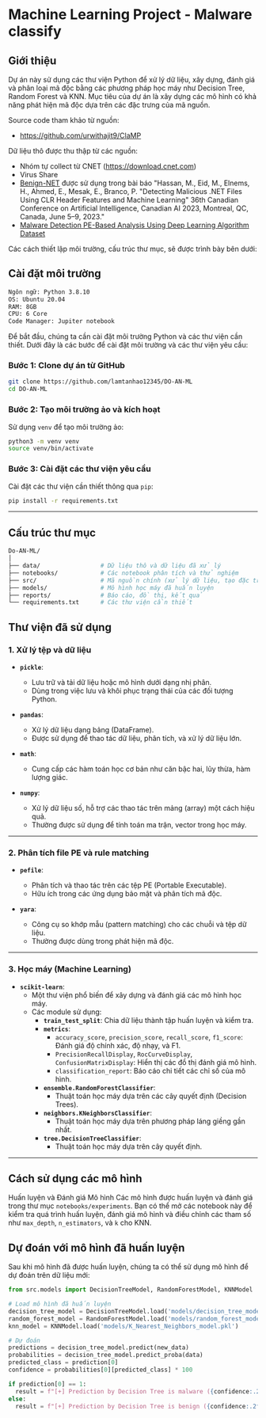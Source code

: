 # Machine Learning Project - Malware classify
## Giới thiệu

Dự án này sử dụng các thư viện Python để xử lý dữ liệu, xây dựng, đánh giá và phân loại mã độc bằng các phương pháp học máy như Decision Tree, Random Forest và KNN. Mục tiêu của dự án là xây dựng các mô hình có khả năng phát hiện mã độc dựa trên các đặc trưng của mã nguồn.

Source code tham khảo từ nguồn:
- https://github.com/urwithajit9/ClaMP

Dữ liệu thô được thu thập từ các nguồn:
- Nhóm tự collect từ CNET (https://download.cnet.com)
- Virus Share
- [Benign-NET](https://github.com/bormaa/Benign-NET) được sử dụng trong bài báo "Hassan, M., Eid, M., Elnems, H., Ahmed, E., Mesak, E., Branco, P. "Detecting Malicious .NET Files Using CLR Header Features and Machine Learning" 36th Canadian Conference on Artificial Intelligence, Canadian AI 2023, Montreal, QC, Canada, June 5–9, 2023."
- [Malware Detection PE-Based Analysis Using Deep Learning Algorithm Dataset](https://figshare.com/articles/dataset/Malware_Detection_PE-Based_Analysis_Using_Deep_Learning_Algorithm_Dataset/6635642?file=12149696)

Các cách thiết lập môi trường, cấu trúc thư mục, sẽ được trình bày bên dưới:

## Cài đặt môi trường
```bash
Ngôn ngữ: Python 3.8.10
OS: Ubuntu 20.04
RAM: 8GB
CPU: 6 Core
Code Manager: Jupiter notebook
```

Để bắt đầu, chúng ta cần cài đặt môi trường Python và các thư viện cần thiết. Dưới đây là các bước để cài đặt môi trường và các thư viện yêu cầu:

### Bước 1: Clone dự án từ GitHub
```bash
git clone https://github.com/lamtanhao12345/DO-AN-ML
cd DO-AN-ML
```
### Bước 2: Tạo môi trường ảo và kích hoạt
Sử dụng `venv` để tạo môi trường ảo:
```bash
python3 -m venv venv
source venv/bin/activate
```
### Bước 3: Cài đặt các thư viện yêu cầu
Cài đặt các thư viện cần thiết thông qua `pip`:
```bash
pip install -r requirements.txt
```
---
## Cấu trúc thư mục
```bash
Do-AN-ML/
│
├── data/                 # Dữ liệu thô và dữ liệu đã xử lý
├── notebooks/            # Các notebook phân tích và thử nghiệm
├── src/                  # Mã nguồn chính (xử lý dữ liệu, tạo đặc trưng, huấn luyện mô hình)
├── models/               # Mô hình học máy đã huấn luyện
├── reports/              # Báo cáo, đồ thị, kết quả
└── requirements.txt      # Các thư viện cần thiết
```
## **Thư viện đã sử dụng**
### **1. Xử lý tệp và dữ liệu**
- **`pickle`**:
  - Lưu trữ và tải dữ liệu hoặc mô hình dưới dạng nhị phân.
  - Dùng trong việc lưu và khôi phục trạng thái của các đối tượng Python.

- **`pandas`**:
  - Xử lý dữ liệu dạng bảng (DataFrame).
  - Được sử dụng để thao tác dữ liệu, phân tích, và xử lý dữ liệu lớn.

- **`math`**:
  - Cung cấp các hàm toán học cơ bản như căn bậc hai, lũy thừa, hàm lượng giác.

- **`numpy`**:
  - Xử lý dữ liệu số, hỗ trợ các thao tác trên mảng (array) một cách hiệu quả.
  - Thường được sử dụng để tính toán ma trận, vector trong học máy.

---

### **2. Phân tích file PE và rule matching**
- **`pefile`**:
  - Phân tích và thao tác trên các tệp PE (Portable Executable).
  - Hữu ích trong các ứng dụng bảo mật và phân tích mã độc.

- **`yara`**:
  - Công cụ so khớp mẫu (pattern matching) cho các chuỗi và tệp dữ liệu.
  - Thường được dùng trong phát hiện mã độc.

---

### **3. Học máy (Machine Learning)**
- **`scikit-learn`**:
  - Một thư viện phổ biến để xây dựng và đánh giá các mô hình học máy.
  - Các module sử dụng:
    - **`train_test_split`**: Chia dữ liệu thành tập huấn luyện và kiểm tra.
    - **`metrics`**:
      - `accuracy_score`, `precision_score`, `recall_score`, `f1_score`: Đánh giá độ chính xác, độ nhạy, và F1.
      - `PrecisionRecallDisplay`, `RocCurveDisplay`, `ConfusionMatrixDisplay`: Hiển thị các đồ thị đánh giá mô hình.
      - `classification_report`: Báo cáo chi tiết các chỉ số của mô hình.
    - **`ensemble.RandomForestClassifier`**:
      - Thuật toán học máy dựa trên các cây quyết định (Decision Trees).
    - **`neighbors.KNeighborsClassifier`**:
      - Thuật toán học máy dựa trên phương pháp láng giềng gần nhất.
    - **`tree.DecisionTreeClassifier`**:
      - Thuật toán học máy dựa trên cây quyết định.

---


## **Cách sử dụng các mô hình**
Huấn luyện và Đánh giá Mô hình
Các mô hình được huấn luyện và đánh giá trong thư mục `notebooks/experiments`. Bạn có thể mở các notebook này để kiểm tra quá trình huấn luyện, đánh giá mô hình và điều chỉnh các tham số như `max_depth`, `n_estimators`, và `k` cho KNN.
## **Dự đoán với mô hình đã huấn luyện**
Sau khi mô hình đã được huấn luyện, chúng ta có thể sử dụng mô hình để dự đoán trên dữ liệu mới:
```python
from src.models import DecisionTreeModel, RandomForestModel, KNNModel

# Load mô hình đã huấn luyện
decision_tree_model = DecisionTreeModel.load('models/decision_tree_model.pkl')
random_forest_model = RandomForestModel.load('models/random_forest_model.pkl')
knn_model = KNNModel.load('models/K_Nearest_Neighbors_model.pkl')

# Dự đoán
predictions = decision_tree_model.predict(new_data)
probabilities = decision_tree_model.predict_proba(data)
predicted_class = prediction[0]
confidence = probabilities[0][predicted_class] * 100

if prediction[0] == 1:
  result = f"[+] Prediction by Decision Tree is malware ({confidence:.2f}%) !!!\n"
else:
  result = f"[+] Prediction by Decision Tree is benign ({confidence:.2f}%)!!!\n"

```

